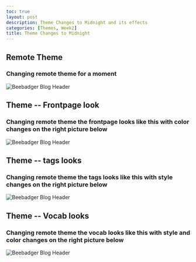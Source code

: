 ```yaml
---
toc: true
layout: post
description: Theme Changes to Midnight and its effects
categories: [Themes, Week2]
title: Theme Changes to Midnight
---
```



## Remote Theme
### Changing remote theme for a moment
<img src="{{site.baseurl}}/images/themes_changes.jpg" alt="Beebadger Blog Header">


## Theme -- Frontpage look
### Changing remote theme the frontpage looks like this with color changes on the right picture below
<img src="{{site.baseurl}}/images/themes_frontpage.jpg" alt="Beebadger Blog Header">

## Theme -- tags looks
### Changing remote theme the tags looks like this with style changes  on the right picture below
<img src="{{site.baseurl}}/images/themes_tags.jpg" alt="Beebadger Blog Header">

## Theme -- Vocab looks
### Changing remote theme the vocab looks like this with style and color changes  on the right picture below
<img src="{{site.baseurl}}/images/themes_vocab.jpg" alt="Beebadger Blog Header">
